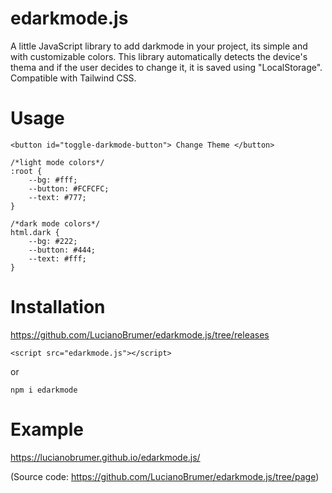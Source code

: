 # edarkmode.js

A little JavaScript library to add darkmode in your project, its simple and with customizable colors.
This library automatically detects the device's thema and if the user decides to change it, it is saved using "LocalStorage".
Compatible with Tailwind CSS.

# Usage

```
<button id="toggle-darkmode-button"> Change Theme </button>
```

```
/*light mode colors*/
:root {
    --bg: #fff;
    --button: #FCFCFC;
    --text: #777;
}

/*dark mode colors*/
html.dark {
    --bg: #222;
    --button: #444;
    --text: #fff;
}
```

# Installation

https://github.com/LucianoBrumer/edarkmode.js/tree/releases
```
<script src="edarkmode.js"></script>
```
or
```
npm i edarkmode
```

# Example

https://lucianobrumer.github.io/edarkmode.js/

(Source code: https://github.com/LucianoBrumer/edarkmode.js/tree/page)
